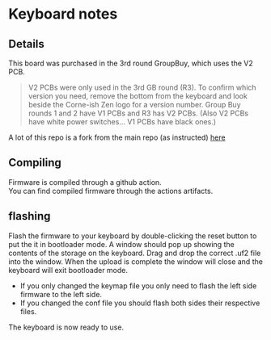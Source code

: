 # Keyboard notes

## Details

This board was purchased in the 3rd round GroupBuy, which uses the V2 PCB.  

> V2 PCBs were only used in the 3rd GB round (R3). To confirm which version you need, remove the bottom from the keyboard and look beside the Corne-ish Zen logo for a version number. Group Buy rounds 1 and 2 have V1 PCBs and R3 has V2 PCBs. (Also V2 PCBs have white power switches... V1 PCBs have black ones.)

A lot of this repo is a fork from the main repo (as instructed) [here](https://github.com/LOWPROKB/zmk-config-Zen-2)


## Compiling
Firmware is compiled through a github action.  
You can find compiled firmware through the actions artifacts.

## flashing

Flash the firmware to your keyboard by double-clicking the reset button to put the it in bootloader mode. A window should pop up showing the contents of the storage on the keyboard. Drag and drop the correct .uf2 file into the window. When the upload is complete the window will close and the keyboard will exit bootloader mode.

 - If you only changed the keymap file you only need to flash the left side firmware to the left side.
 - If you changed the conf file you should flash both sides their respective files.

The keyboard is now ready to use.